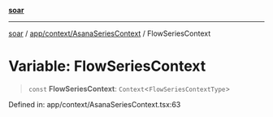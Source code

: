 [**soar**](../../../../README.md)

***

[soar](../../../../modules.md) / [app/context/AsanaSeriesContext](../README.md) / FlowSeriesContext

# Variable: FlowSeriesContext

> `const` **FlowSeriesContext**: `Context`\<`FlowSeriesContextType`\>

Defined in: app/context/AsanaSeriesContext.tsx:63

